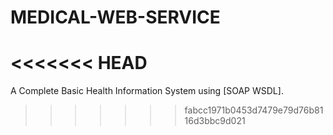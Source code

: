 # MEDICAL-WEB-SERVICE
<<<<<<< HEAD
=======
A Complete Basic Health Information System using [SOAP WSDL].
>>>>>>> fabcc1971b0453d7479e79d76b8116d3bbc9d021
